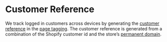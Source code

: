 # Customer Reference

We track logged in customers across devices by generating the [customer reference](https://docs.nosto.com/techdocs/implementing-nosto/implement-on-your-website/manual-implementation/adding-the-customer-information#tagging-customer-reference) in the [page tagging](https://docs.nosto.com/shopify/guides/how-nosto-modifies-your-theme#amendments-to-include-the-nosto-tagging). The customer reference is generated from a combination of the Shopify customer id and the store’s [permanent domain](https://shopify.dev/api/liquid/objects/shop#shop-permanent\_domain).
